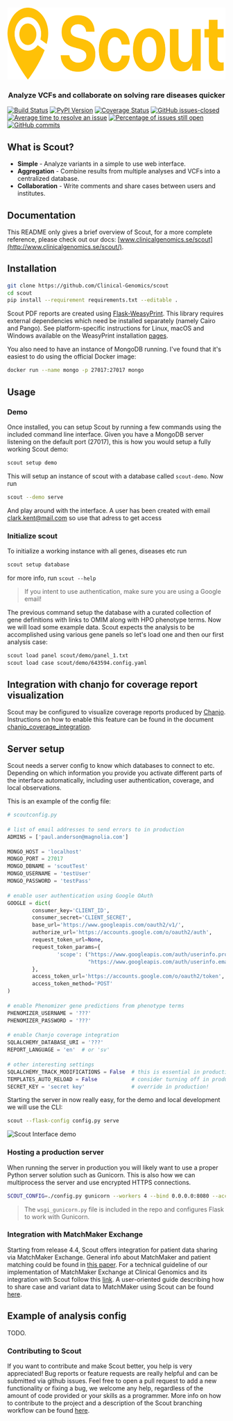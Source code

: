 <p align="center">
	<a href="https://Clinical-Genomics.github.io/scout/">
		<img height="165" width="637" src="artwork/logo-display.png">
	</a>
	<h3 align="center">Analyze VCFs and collaborate on solving rare diseases quicker</h3>
</p>

[![Build Status][travis-img]][travis-url]
[![PyPI Version][pypi-img]][pypi-url]
[![Coverage Status](https://coveralls.io/repos/github/Clinical-Genomics/scout/badge.svg?branch=master)](https://coveralls.io/github/Clinical-Genomics/scout?branch=master)
[![GitHub issues-closed][closed-issues-img]][closed-issues-url]
[![Average time to resolve an issue][ismaintained-resolve-img]][ismaintained-resolve-url]
[![Percentage of issues still open][ismaintained-open-rate-img]][ismaintained-open-rate-url]
[![GitHub commits](https://img.shields.io/github/commits-since/Clinical-Genomics/scout/v4.8.0.svg)](https://GitHub.com/Clinical-Genomics/scout/commit/)

## What is Scout?

- **Simple** - Analyze variants in a simple to use web interface.
- **Aggregation** - Combine results from multiple analyses and VCFs into a centralized database.
- **Collaboration** - Write comments and share cases between users and institutes.

## Documentation

This README only gives a brief overview of Scout, for a more complete reference, please check out our docs: [www.clinicalgenomics.se/scout](http://www.clinicalgenomics.se/scout/).

## Installation

<!-- You can install the latest release of Scout using `pip`:

```bash
pip install scout-browser

# ... to include optional coverage tools you would use:
pip install scout-browser[coverage]
```

If you would like to install Scout for local development: -->

```bash
git clone https://github.com/Clinical-Genomics/scout
cd scout
pip install --requirement requirements.txt --editable .
```

Scout PDF reports are created using [Flask-WeasyPrint](https://pythonhosted.org/Flask-WeasyPrint/). This library requires external dependencies which need be installed separately (namely Cairo and Pango). See platform-specific instructions for Linux, macOS and Windows available on the WeasyPrint installation [pages](https://weasyprint.readthedocs.io/en/stable/install.html#).

You also need to have an instance of MongoDB running. I've found that it's easiest to do using the official Docker image:

```bash
docker run --name mongo -p 27017:27017 mongo
```

## Usage

### Demo

Once installed, you can setup Scout by running a few commands using the included command line interface. Given you have a MongoDB server listening on the default port (27017), this is how you would setup a fully working Scout demo:

```bash
scout setup demo
```

This will setup an instance of scout with a database called `scout-demo`. Now run

```bash
scout --demo serve
```
And play around with the interface. A user has been created with email clark.kent@mail.com so use that adress to get access

### Initialize scout

To initialize a working instance with all genes, diseases etc run

```bash
scout setup database
```

for more info, run `scout --help`

> If you intent to use authentication, make sure you are using a Google email!

The previous command setup the database with a curated collection of gene definitions with links to OMIM along with HPO phenotype terms. Now we will load some example data. Scout expects the analysis to be accomplished using various gene panels so let's load one and then our first analysis case:

```bash
scout load panel scout/demo/panel_1.txt
scout load case scout/demo/643594.config.yaml
```

## Integration with chanjo for coverage report visualization

Scout may be configured to visualize coverage reports produced by [Chanjo][chanjo]. Instructions on how to enable this feature can be found in the document [chanjo_coverage_integration](docs/admin-guide/chanjo_coverage_integration.md).

## Server setup

Scout needs a server config to know which databases to connect to etc. Depending on which information you provide you activate different parts of the interface automatically, including user authentication, coverage, and local observations.

This is an example of the config file:

```python
# scoutconfig.py

# list of email addresses to send errors to in production
ADMINS = ['paul.anderson@magnolia.com']

MONGO_HOST = 'localhost'
MONGO_PORT = 27017
MONGO_DBNAME = 'scoutTest'
MONGO_USERNAME = 'testUser'
MONGO_PASSWORD = 'testPass'

# enable user authentication using Google OAuth
GOOGLE = dict(
		consumer_key='CLIENT_ID',
		consumer_secret='CLIENT_SECRET',
		base_url='https://www.googleapis.com/oauth2/v1/',
		authorize_url='https://accounts.google.com/o/oauth2/auth',
		request_token_url=None,
		request_token_params={
				'scope': ("https://www.googleapis.com/auth/userinfo.profile "
						  "https://www.googleapis.com/auth/userinfo.email"),
		},
		access_token_url='https://accounts.google.com/o/oauth2/token',
		access_token_method='POST'
)

# enable Phenomizer gene predictions from phenotype terms
PHENOMIZER_USERNAME = '???'
PHENOMIZER_PASSWORD = '???'

# enable Chanjo coverage integration
SQLALCHEMY_DATABASE_URI = '???'
REPORT_LANGUAGE = 'en'  # or 'sv'

# other interesting settings
SQLALCHEMY_TRACK_MODIFICATIONS = False  # this is essential in production
TEMPLATES_AUTO_RELOAD = False  			# consider turning off in production
SECRET_KEY = 'secret key'               # override in production!
```

Starting the server in now really easy, for the demo and local development we will use the CLI:

```bash
scout --flask-config config.py serve
```

![Scout Interface demo](artwork/scout-variant-demo.png)

### Hosting a production server

When running the server in production you will likely want to use a proper Python server solution such as Gunicorn. This is also how we can multiprocess the server and use encrypted HTTPS connections.

```bash
SCOUT_CONFIG=./config.py gunicorn --workers 4 --bind 0.0.0.0:8080 --access-logfile - --error-logfile - --keyfile /tmp/myserver.key --certfile /tmp/server.crt wsgi_gunicorn:app
```

> The `wsgi_gunicorn.py` file is included in the repo and configures Flask to work with Gunicorn.


### Integration with MatchMaker Exchange

Starting from release 4.4, Scout offers integration for patient data sharing via MatchMaker Exchange. General info about MatchMaker and patient matching could be found in [this paper](https://www.ncbi.nlm.nih.gov/pmc/articles/PMC6016856/).
For a technical guideline of our implementation of MatchMaker Exchange at Clinical Genomics and its integration with Scout follow this [link](docs/admin-guide/matchmaker_exchange_integration.md).
A user-oriented guide describing how to share case and variant data to MatchMaker using Scout can be found [here](docs/user-guide/cases.md#matchmaker-exchange-integration).


## Example of analysis config

TODO.


### Contributing to Scout

If you want to contribute and make Scout better, you help is very appreciated! Bug reports or feature requests are really helpful and can be submitted via github issues.
Feel free to open a pull request to add a new functionality or fixing a bug, we welcome any help, regardless of the amount of code provided or your skills as a programmer.
More info on how to contribute to the project and a description of the Scout branching workflow can be found [here](CONTRIBUTING.md).



[chanjo]: https://github.com/Clinical-Genomics/chanjo
[travis-img]: https://img.shields.io/travis/Clinical-Genomics/scout/develop.svg?style=flat-square
[travis-url]: https://travis-ci.org/Clinical-Genomics/scout
[pypi-img]: https://img.shields.io/pypi/v/scout-browser.svg?style=flat-square
[pypi-url]: https://pypi.python.org/pypi/scout-browser/
[ismaintained-resolve-img]: http://isitmaintained.com/badge/resolution/Clinical-Genomics/scout.svg
[ismaintained-resolve-url]: http://isitmaintained.com/project/Clinical-Genomics/scout
[ismaintained-open-rate-img]: http://isitmaintained.com/badge/open/Clinical-Genomics/scout.svg
[ismaintained-open-rate-url]: http://isitmaintained.com/project/Clinical-Genomics/scout
[closed-issues-img]: https://img.shields.io/github/issues-closed/Clinical-Genomics/scout.svg
[closed-issues-url]: https://GitHub.com/Clinical-Genomics/scout/issues?q=is%3Aissue+is%3Aclosed
